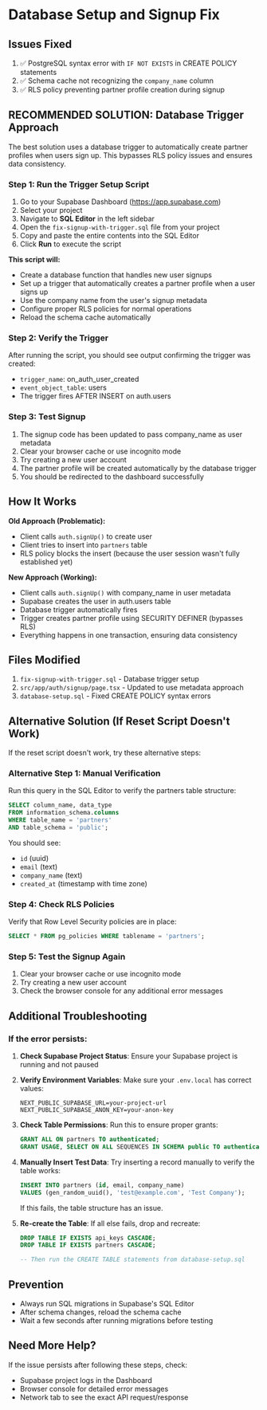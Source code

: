 # Database Setup and Signup Fix

## Issues Fixed
1. ✅ PostgreSQL syntax error with `IF NOT EXISTS` in CREATE POLICY statements
2. ✅ Schema cache not recognizing the `company_name` column
3. ✅ RLS policy preventing partner profile creation during signup

## RECOMMENDED SOLUTION: Database Trigger Approach

The best solution uses a database trigger to automatically create partner profiles when users sign up. This bypasses RLS policy issues and ensures data consistency.

### Step 1: Run the Trigger Setup Script
1. Go to your Supabase Dashboard (https://app.supabase.com)
2. Select your project
3. Navigate to **SQL Editor** in the left sidebar
4. Open the `fix-signup-with-trigger.sql` file from your project
5. Copy and paste the entire contents into the SQL Editor
6. Click **Run** to execute the script

**This script will:**
- Create a database function that handles new user signups
- Set up a trigger that automatically creates a partner profile when a user signs up
- Use the company name from the user's signup metadata
- Configure proper RLS policies for normal operations
- Reload the schema cache automatically

### Step 2: Verify the Trigger
After running the script, you should see output confirming the trigger was created:
- `trigger_name`: on_auth_user_created
- `event_object_table`: users
- The trigger fires AFTER INSERT on auth.users

### Step 3: Test Signup
1. The signup code has been updated to pass company_name as user metadata
2. Clear your browser cache or use incognito mode
3. Try creating a new user account
4. The partner profile will be created automatically by the database trigger
5. You should be redirected to the dashboard successfully

## How It Works

**Old Approach (Problematic):**
- Client calls `auth.signUp()` to create user
- Client tries to insert into `partners` table
- RLS policy blocks the insert (because the user session wasn't fully established yet)

**New Approach (Working):**
- Client calls `auth.signUp()` with company_name in user metadata
- Supabase creates the user in auth.users table
- Database trigger automatically fires
- Trigger creates partner profile using SECURITY DEFINER (bypasses RLS)
- Everything happens in one transaction, ensuring data consistency

## Files Modified
1. `fix-signup-with-trigger.sql` - Database trigger setup
2. `src/app/auth/signup/page.tsx` - Updated to use metadata approach
3. `database-setup.sql` - Fixed CREATE POLICY syntax errors

## Alternative Solution (If Reset Script Doesn't Work)

If the reset script doesn't work, try these alternative steps:

### Alternative Step 1: Manual Verification
Run this query in the SQL Editor to verify the partners table structure:
```sql
SELECT column_name, data_type 
FROM information_schema.columns 
WHERE table_name = 'partners' 
AND table_schema = 'public';
```

You should see:
- `id` (uuid)
- `email` (text)
- `company_name` (text)
- `created_at` (timestamp with time zone)

### Step 4: Check RLS Policies
Verify that Row Level Security policies are in place:
```sql
SELECT * FROM pg_policies WHERE tablename = 'partners';
```

### Step 5: Test the Signup Again
1. Clear your browser cache or use incognito mode
2. Try creating a new user account
3. Check the browser console for any additional error messages

## Additional Troubleshooting

### If the error persists:

1. **Check Supabase Project Status**: Ensure your Supabase project is running and not paused

2. **Verify Environment Variables**: Make sure your `.env.local` has correct values:
   ```
   NEXT_PUBLIC_SUPABASE_URL=your-project-url
   NEXT_PUBLIC_SUPABASE_ANON_KEY=your-anon-key
   ```

3. **Check Table Permissions**: Run this to ensure proper grants:
   ```sql
   GRANT ALL ON partners TO authenticated;
   GRANT USAGE, SELECT ON ALL SEQUENCES IN SCHEMA public TO authenticated;
   ```

4. **Manually Insert Test Data**: Try inserting a record manually to verify the table works:
   ```sql
   INSERT INTO partners (id, email, company_name)
   VALUES (gen_random_uuid(), 'test@example.com', 'Test Company');
   ```
   If this fails, the table structure has an issue.

5. **Re-create the Table**: If all else fails, drop and recreate:
   ```sql
   DROP TABLE IF EXISTS api_keys CASCADE;
   DROP TABLE IF EXISTS partners CASCADE;
   
   -- Then run the CREATE TABLE statements from database-setup.sql
   ```

## Prevention
- Always run SQL migrations in Supabase's SQL Editor
- After schema changes, reload the schema cache
- Wait a few seconds after running migrations before testing

## Need More Help?
If the issue persists after following these steps, check:
- Supabase project logs in the Dashboard
- Browser console for detailed error messages
- Network tab to see the exact API request/response
